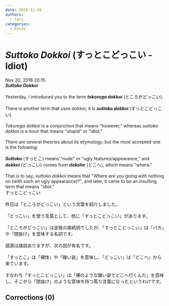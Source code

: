 ```yaml
---
date: 2018-11-20
authors:
  - toru
categories:
  - Essay
---
```


<h1 id="subject_show"><strong><em>Suttoko Dokkoi</strong></em> (すっとこどっこい - Idiot)</h1>
<div class="date">Nov 20, 2018 20:15</div>
<div id="post"><div id="body_show_ori">
<strong><em>Suttoko Dokkoi</strong></em><br/><br/>Yesterday, I introduced you to the term <strong><em>tokoroga dokkoi</em></strong> (ところがどっこい).<br/><br/>There is another term that uses dokkoi; it is <strong><em>suttoko dokkoi</em></strong> (すっとこどっこい).<br/><br/><em>Tokoroga dokkoi</em> is a conjunction that means "however," whereas <em>suttoko dokkoi</em> is a noun that means "stupid" or "idiot."<br/><br/>There are several theories about its etymology, but the most accepted one is the following:<br/><br/><strong><em>Suttoko</em></strong> (すっとこ) means "nude" or "ugly features/appearance," and <strong><em>dokkoi</em></strong> (どっこい) comes from <strong><em>dokohe</em></strong> (どこへ), which means "where."<br/><br/>That is to say, <em>suttoko dokkoi</em> means that "Where are you going with nothing on (with such an ugly appearance)?", and later, it came to be an insulting term that means "idiot."
</div></div>

<!-- more -->

<div id="post_ja"><div id="body_show_mo">
すっとこどっこい<br/><br/>昨日は「ところがどっこい」という言葉を紹介しました。<br/><br/>「どっこい」を使う言葉として、他に「すっとこどっこい」があります。<br/><br/>「ところがどっこい」は逆接の接続詞でしたが、「すっとこどっこい」は「バカ」や「間抜け」を意味する名詞です。<br/><br/>語源は諸説ありますが、次の説が有名です。<br/><br/>「すっとこ」は「裸体」や「醜い姿」を意味し、「どっこい」は「どこへ」から来ています。<br/><br/>すなわち「すっとこどっこい」は「裸のような醜い姿でどこへ行くんだ」を意味し、そこから「間抜け」のような意味を持つ罵り言葉になったというわけです。
</div></div>

## Corrections (0)
